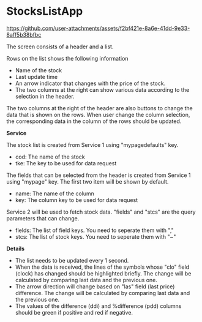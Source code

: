 # StocksListApp

https://github.com/user-attachments/assets/f2bf421e-8a6e-41dd-9e33-8aff5b38bfbc

The screen consists of a header and a list.

Rows on the list shows the following information
- Name of the stock
- Last update time
- An arrow indicator that changes with the price of the stock.
- The two columns at the right can show various data according to the selection in the header.

The two columns at the right of the header are also buttons to change the data that is shown on the rows. When user change the column selection, the corresponding data in the column of the rows should be updated.

**Service**

The stock list is created from Service 1 using "mypagedefaults" key.
- cod: The name of the stock
- tke: The key to be used for data request

The fields that can be selected from the header is created from Service 1 using "mypage" key. The first two item will be shown by default.
- name: The name of the column
- key: The column key to be used for data request

Service 2 will be used to fetch stock data. "fields" and "stcs" are the query parameters that can change.
- fields: The list of field keys. You need to seperate them with ","
- stcs: The list of stock keys. You need to seperate them with "~"

**Details**

- The list needs to be updated every 1 second.
- When the data is received, the lines of the symbols whose "clo" field (clock) has changed should be highlighted briefly. The change will be calculated by comparing last data and the previous one.
- The arrow direction will change based on "las" field (last price) difference. The change will be calculated by comparing last data and the previous one.
- The values of the difference (ddi) and %difference (pdd) columns should be green if positive and red if negative.
